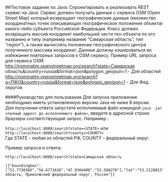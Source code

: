 ##Тестовое задание по Java:
Спроектировать и реализовать REST сервис на Java. Сервис должен получать данные с сервиса OSM (Open Street Map) который возвращает географические данные (множество координатных точек описывающих географическое положение объекта) какого-либо субъекта Российской Федерации. Класс должен возвращать массив координат наибольшей части гео-объекта по его названию и типу (например название “Самарская область”, тип “region”), а также вычислять положение географического центра полученного массива координат. Данные должны кэшироваться во избежание повторных запросов к OSM сервису. Пример URL запроса для сервиса OSM: <br/>http://nominatim.openstreetmap.org/search?state=Самарская область&country=russia&format=json&polygon_geojson=1 - Для областей <br/>http://nominatim.openstreetmap.org/search?q=ПФО&country=russia&format=json&polygon_geojson=1 - Для Фед. округов

####Руководство для пользования
Для запуска приложения необходимо иметь установленную версию Java не ниже 8 версии.<br/>
Для получения ответа запустите исполняемый файл командой ``java -jar <полный адресс до исполняемого файла>``, введите в адресной строке браузера соответствующий запрос. Например :

``
http://localhost:8080/search?state=<STATE>
``
или 
``
http://localhost:8080/search?county=<COUNTY>
``
<br/>Где STATE - любая из областей РФ, COUNTY - федеральный округ.

Пример запроса и ответа:

```
http://localhost:8080/search?state=Самарская область
```

```
[{"boundingbox":["51.7730366","54.6771616","47.9304408","52.568276"],"lat":"53.2128813","lon":"50.8914633","display_name":"Самарская область, Приволжский федеральный округ, Россия"}]
```
